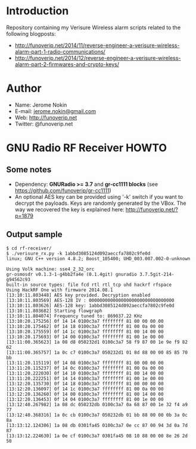 Introduction
============

Repository containing my Verisure Wireless alarm scripts related to the following blogposts:
- http://funoverip.net/2014/11/reverse-engineer-a-verisure-wireless-alarm-part-1-radio-communications/
- http://funoverip.net/2014/12/reverse-engineer-a-verisure-wireless-alarm-part-2-firmwares-and-crypto-keys/

Author
======
- Name: Jerome Nokin
- E-mail: jerome.nokin@gmail.com
- Web: http://funoverip.net
- Twitter: @funoverip.net

GNU Radio RF Receiver HOWTO
===========================

Some notes
----------
- Dependency: **GNURadio >= 3.7** and **gr-cc1111 blocks** (see https://github.com/funoverip/gr-cc1111)
- An optional AES key can be provided using '-k' switch  if you want to decrypt the payloads. Keys are randomly generated by the VBox. The way we recovered the key is explained here: http://funoverip.net/?p=1879

Output sample
-------------
```
$ cd rf-receiver/
$ ./verisure_rx.py -k 1abbd3085124d092aeccfa7802c9fe0d
linux; GNU C++ version 4.8.2; Boost_105400; UHD_003.007.002-0-unknown

Using Volk machine: sse4_2_32_orc
gr-osmosdr v0.1.3-1-g4bb2fa4e (0.1.4git) gnuradio 3.7.5git-214-g94562c93
built-in source types: file fcd rtl rtl_tcp uhd hackrf rfspace 
Using HackRF One with firmware 2014.08.1 
[13:10:11.803448] AES key provided. Decryption enabled
[13:10:11.803569] AES-128 IV : 00000000000000000000000000000000
[13:10:11.803626] AES-128 key: 1abbd3085124d092aeccfa7802c9fe0d
[13:10:11.803682] Starting flowgraph
[13:10:11.804074] Frequency tuned to: 869037.22 KHz
[13:10:20.175256] 0f 14 14 0100c3a7 ffffffff 81 00 00 00 00
[13:10:20.175462] 0f 14 18 0100c3a7 ffffffff 81 00 0a 00 00
[13:10:20.175559] 0f 14 1c 0100c3a7 ffffffff 81 00 14 00 00
[13:10:20.175693] 0f 14 00 0100c3a7 ffffffff 81 00 1e 00 00
[13:11:00.365623] 1a 08 d8 050232d1 0100c3a7 58 f9 87 00 1e 9e f9 82 62
[13:11:00.365757] 1a 0c c7 0100c3a7 050232d1 01 8d 88 00 00 85 85 70 bb
[13:11:20.115119] 0f 14 08 0100c3a7 ffffffff 81 00 00 00 00
[13:11:20.115237] 0f 14 0c 0100c3a7 ffffffff 81 00 0a 00 00
[13:11:20.222030] 0f 14 10 0100c3a7 ffffffff 81 00 14 00 00
[13:11:20.222251] 0f 14 14 0100c3a7 ffffffff 81 00 1e 00 00
[13:12:20.135730] 0f 14 18 0100c3a7 ffffffff 81 00 00 00 00
[13:12:20.136097] 0f 14 1c 0100c3a7 ffffffff 81 00 0a 00 00
[13:12:20.136260] 0f 14 00 0100c3a7 ffffffff 81 00 14 00 00
[13:12:20.136453] 0f 14 04 0100c3a7 ffffffff 81 00 1e 00 00
[13:12:40.267982] 1a 08 dc 050232db 0100c3a7 0a 68 87 00 1e 32 f4 a9 77
[13:12:40.368316] 1a 0c cb 0100c3a7 050232db 01 bb 88 00 00 0b 3a 0c 8a
[13:13:12.124306] 1a 08 db 0301fa45 0100c3a7 0e cc 87 00 94 3d 0a 7d 87
[13:13:12.224630] 1a 0e cf 0100c3a7 0301fa45 08 10 88 00 00 8e 26 2d 50
```

